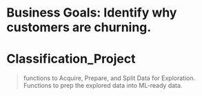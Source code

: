 # Business Goals: Identify why customers are churning. 



# Classification_Project

> functions to Acquire, Prepare, and Split Data for Exploration.
> Functions to prep the explored data into ML-ready data. 